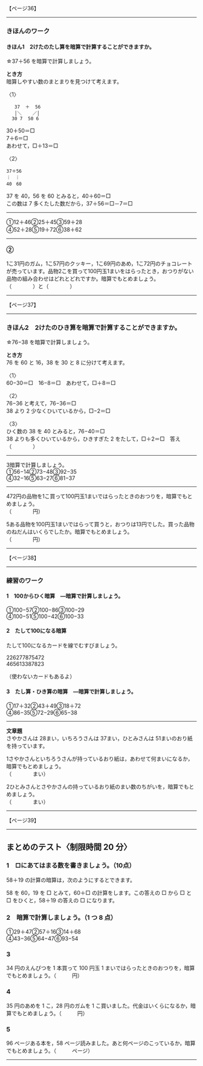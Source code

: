 

【ページ36】

---

### きほんのワーク

#### きほん1　2けたのたし算を暗算で計算することができますか。

☆37＋56 を暗算で計算しましょう。

**とき方**  
暗算しやすい数のまとまりを見つけて考えます。

〈1〉
```
   37  ＋  56
   │＼    ／│
  30 7  50 6
```
30＋50＝□  
7＋6＝□  
あわせて，□＋13＝□

〈2〉
```
37＋56
︙　︙
40　60
```
37 を 40，56 を 60 とみると，40＋60＝□  
この数は 7 多くたした数だから，37＋56＝□－7＝□

---

①12＋46②25＋45③59＋28  
④52＋28⑤19＋72⑥38＋62

---

#### ②
1こ31円のガム，1こ57円のクッキー，1こ69円のあめ，1こ72円のチョコレートが売っています。品物2こを買って100円玉1まいをはらったとき，おつりがない品物の組み合わせはどれとどれですか。暗算でもとめましょう。  
（　　　　）と（　　　　）

---

【ページ37】

---

### きほん2　2けたのひき算を暗算で計算することができますか。

☆76−38 を暗算で計算しましょう。

**とき方**  
76 を 60 と 16，38 を 30 と 8 に分けて考えます。

〈1〉  
60−30＝□　16−8＝□　あわせて，□＋8＝□

〈2〉  
76−36 と考えて，76−36＝□  
38 より 2 少なくひいているから，□−2＝□

〈3〉  
ひく数の 38 を 40 とみると，76−40＝□  
38 よりも多くひいているから，ひきすぎた 2 をたして，□＋2＝□　答え（　　　　）

---

3暗算で計算しましょう。  
①56−14②73−48③92−35  
④32−16⑤63−27⑥81−37

---

472円の品物を1こ買って100円玉1まいではらったときのおつりを，暗算でもとめましょう。  
（　　　　円）

5ある品物を100円玉1まいではらって買うと，おつりは13円でした。買った品物のねだんはいくらでしたか。暗算でもとめましょう。  
（　　　　円）

---

【ページ38】

---

### 練習のワーク

#### 1　100からひく暗算　―暗算で計算しましょう。
①100−57②100−86③100−29  
④100−51⑤100−42⑥100−33

#### 2　たして100になる暗算
たして100になるカードを線でむすびましょう。

226277875472  
465613387823

（使わないカードもあるよ）

#### 3　たし算・ひき算の暗算　―暗算で計算しましょう。
①17＋32②43＋49③18＋72  
④86−35⑤72−29⑥65−38

---

**文章題**  
さやかさんは 28まい，いちろうさんは 37まい，ひとみさんは 51まいのおり紙を持っています。

1さやかさんといちろうさんが持っているおり紙は，あわせて何まいになるか，暗算でもとめましょう。  
（　　　　まい）

2ひとみさんとさやかさんの持っているおり紙のまい数のちがいを，暗算でもとめましょう。  
（　　　　まい）

---

【ページ39】

---

## まとめのテスト〈制限時間 20 分〉

### 1　□にあてはまる数を書きましょう。（10点）

58＋19 の計算の暗算は，次のようにするとできます。

58 を 60，19 を □ とみて，60＋□ の計算をします。この答えの □ から □ と □ をひくと，58＋19 の答えの □ になります。

### 2　暗算で計算しましょう。（1 つ 8 点）
①29＋47②57＋16③14＋68  
④43−36⑤64−47⑥93−54

### 3
34 円のえんぴつを 1 本買って 100 円玉 1 まいではらったときのおつりを，暗算でもとめましょう。（　　　円）

### 4
35 円のあめを 1 こ，28 円のガムを 1 こ買いました。代金はいくらになるか，暗算でもとめましょう。（　　　円）

### 5
96 ページある本を，58 ページ読みました。あと何ページのこっているか，暗算でもとめましょう。（　　　ページ）

---



